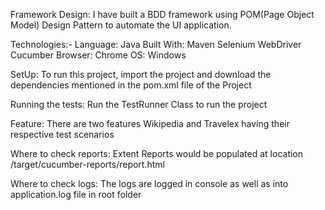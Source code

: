 Framework Design:
I have built a BDD framework using POM(Page Object Model) Design Pattern to automate the UI application.

Technologies:-
Language: Java
Built With: Maven
Selenium WebDriver
Cucumber
Browser: Chrome
OS: Windows

SetUp:
To run this project, import the project and download the dependencies mentioned in the pom.xml file of the Project

Running the tests:
Run the TestRunner Class to run the project

Feature: There are two features Wikipedia and Travelex having their respective test scenarios

Where to check reports:
Extent Reports would be populated at location /target/cucumber-reports/report.html

Where to check logs:
The logs are logged in console as well as into application.log file in root folder
